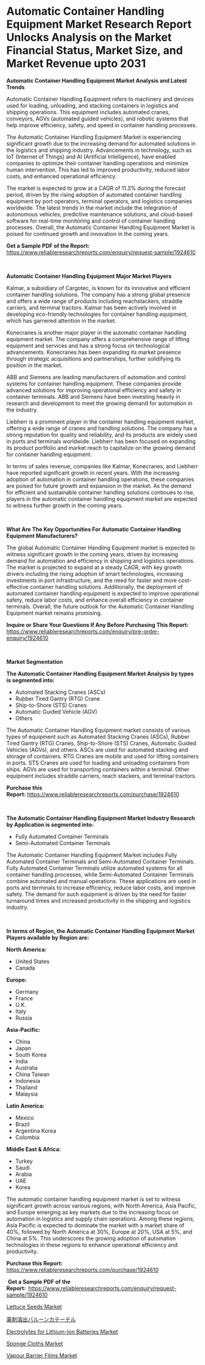 <p><h1>Automatic Container Handling Equipment Market Research Report Unlocks Analysis on the Market Financial Status, Market Size, and Market Revenue upto 2031</h1></p><p><strong>Automatic Container Handling Equipment Market Analysis and Latest Trends</strong></p>
<p><p>Automatic Container Handling Equipment refers to machinery and devices used for loading, unloading, and stacking containers in logistics and shipping operations. This equipment includes automated cranes, conveyors, AGVs (automated guided vehicles), and robotic systems that help improve efficiency, safety, and speed in container handling processes.</p><p>The Automatic Container Handling Equipment Market is experiencing significant growth due to the increasing demand for automated solutions in the logistics and shipping industry. Advancements in technology, such as IoT (Internet of Things) and AI (Artificial Intelligence), have enabled companies to optimize their container handling operations and minimize human intervention. This has led to improved productivity, reduced labor costs, and enhanced operational efficiency.</p><p>The market is expected to grow at a CAGR of 11.3% during the forecast period, driven by the rising adoption of automated container handling equipment by port operators, terminal operators, and logistics companies worldwide. The latest trends in the market include the integration of autonomous vehicles, predictive maintenance solutions, and cloud-based software for real-time monitoring and control of container handling processes. Overall, the Automatic Container Handling Equipment Market is poised for continued growth and innovation in the coming years.</p></p>
<p><strong>Get a Sample PDF of the Report:&nbsp;</strong> <a href="https://www.reliableresearchreports.com/enquiry/request-sample/1924610">https://www.reliableresearchreports.com/enquiry/request-sample/1924610</a></p>
<p>&nbsp;</p>
<p><strong>Automatic Container Handling Equipment Major Market Players</strong></p>
<p><p>Kalmar, a subsidiary of Cargotec, is known for its innovative and efficient container handling solutions. The company has a strong global presence and offers a wide range of products including reachstackers, straddle carriers, and terminal tractors. Kalmar has been actively involved in developing eco-friendly technologies for container handling equipment, which has garnered attention in the market.</p><p>Konecranes is another major player in the automatic container handling equipment market. The company offers a comprehensive range of lifting equipment and services and has a strong focus on technological advancements. Konecranes has been expanding its market presence through strategic acquisitions and partnerships, further solidifying its position in the market.</p><p>ABB and Siemens are leading manufacturers of automation and control systems for container handling equipment. These companies provide advanced solutions for improving operational efficiency and safety in container terminals. ABB and Siemens have been investing heavily in research and development to meet the growing demand for automation in the industry.</p><p>Liebherr is a prominent player in the container handling equipment market, offering a wide range of cranes and handling solutions. The company has a strong reputation for quality and reliability, and its products are widely used in ports and terminals worldwide. Liebherr has been focused on expanding its product portfolio and market reach to capitalize on the growing demand for container handling equipment.</p><p>In terms of sales revenue, companies like Kalmar, Konecranes, and Liebherr have reported significant growth in recent years. With the increasing adoption of automation in container handling operations, these companies are poised for future growth and expansion in the market. As the demand for efficient and sustainable container handling solutions continues to rise, players in the automatic container handling equipment market are expected to witness further growth in the coming years.</p></p>
<p>&nbsp;</p>
<p><strong>What Are The Key Opportunities For Automatic Container Handling Equipment Manufacturers?</strong></p>
<p><p>The global Automatic Container Handling Equipment market is expected to witness significant growth in the coming years, driven by increasing demand for automation and efficiency in shipping and logistics operations. The market is projected to expand at a steady CAGR, with key growth drivers including the rising adoption of smart technologies, increasing investments in port infrastructure, and the need for faster and more cost-effective container handling solutions. Additionally, the deployment of automated container handling equipment is expected to improve operational safety, reduce labor costs, and enhance overall efficiency in container terminals. Overall, the future outlook for the Automatic Container Handling Equipment market remains promising.</p></p>
<p><strong>Inquire or Share Your Questions If Any Before Purchasing This Report:</strong> <a href="https://www.reliableresearchreports.com/enquiry/pre-order-enquiry/1924610">https://www.reliableresearchreports.com/enquiry/pre-order-enquiry/1924610</a></p>
<p>&nbsp;</p>
<p><strong>Market Segmentation</strong></p>
<p><strong>The Automatic Container Handling Equipment Market Analysis by types is segmented into:</strong></p>
<p><ul><li>Automated Stacking Cranes (ASCs)</li><li>Rubber Tired Gantry (RTG) Crane</li><li>Ship-to-Shore (STS) Cranes</li><li>Automatic Guided Vehicle (AGV)</li><li>Others</li></ul></p>
<p><p>The Automatic Container Handling Equipment market consists of various types of equipment such as Automated Stacking Cranes (ASCs), Rubber Tired Gantry (RTG) Cranes, Ship-to-Shore (STS) Cranes, Automatic Guided Vehicles (AGVs), and others. ASCs are used for automated stacking and storage of containers. RTG Cranes are mobile and used for lifting containers in ports. STS Cranes are used for loading and unloading containers from ships. AGVs are used for transporting containers within a terminal. Other equipment includes straddle carriers, reach stackers, and terminal tractors.</p></p>
<p><strong>Purchase this Report:&nbsp;</strong><a href="https://www.reliableresearchreports.com/purchase/1924610">https://www.reliableresearchreports.com/purchase/1924610</a></p>
<p>&nbsp;</p>
<p><strong>The Automatic Container Handling Equipment Market Industry Research by Application is segmented into:</strong></p>
<p><ul><li>Fully Automated Container Terminals</li><li>Semi-Automated Container Terminals</li></ul></p>
<p><p>The Automatic Container Handling Equipment Market includes Fully Automated Container Terminals and Semi-Automated Container Terminals. Fully Automated Container Terminals utilize automated systems for all container handling processes, while Semi-Automated Container Terminals combine automated and manual operations. These applications are used in ports and terminals to increase efficiency, reduce labor costs, and improve safety. The demand for such equipment is driven by the need for faster turnaround times and increased productivity in the shipping and logistics industry.</p></p>
<p>&nbsp;</p>
<p><strong>In terms of Region, the Automatic Container Handling Equipment Market Players available by Region are:</strong></p>
<p>
    <p> <strong> North America: </strong>
        <ul>
            <li>United States</li>
            <li>Canada</li>
        </ul>
        </p> 
    <p> <strong> Europe: </strong>
        <ul>
            <li>Germany</li>
            <li>France</li>
            <li>U.K.</li>
            <li>Italy</li>
            <li>Russia</li>
        </ul>
        </p> 
    <p> <strong> Asia-Pacific: </strong>
        <ul>
            <li>China</li>
            <li>Japan</li>
            <li>South Korea</li>
            <li>India</li>
            <li>Australia</li>
            <li>China Taiwan</li>
            <li>Indonesia</li>
            <li>Thailand</li>
            <li>Malaysia</li>
        </ul>
        </p> 
    <p> <strong> Latin America: </strong>
        <ul>
            <li>Mexico</li>
            <li>Brazil</li>
            <li>Argentina Korea</li>
            <li>Colombia</li>
        </ul>
        </p> 
    <p> <strong> Middle East & Africa: </strong>
        <ul>
            <li>Turkey</li>
            <li>Saudi</li>
            <li>Arabia</li>
            <li>UAE</li>
            <li>Korea</li>
        </ul>
    </p>
    </p>
<p><p>The automatic container handling equipment market is set to witness significant growth across various regions, with North America, Asia Pacific, and Europe emerging as key markets due to the increasing focus on automation in logistics and supply chain operations. Among these regions, Asia Pacific is expected to dominate the market with a market share of 40%, followed by North America at 30%, Europe at 20%, USA at 5%, and China at 5%. This underscores the growing adoption of automation technologies in these regions to enhance operational efficiency and productivity.</p></p>
<p><strong>Purchase this Report: </strong><a href="https://www.reliableresearchreports.com/purchase/1924610">https://www.reliableresearchreports.com/purchase/1924610</a></p>
<p>&nbsp;<strong>Get a Sample PDF of the Report:&nbsp;&nbsp;</strong><a href="https://www.reliableresearchreports.com/enquiry/request-sample/1924610">https://www.reliableresearchreports.com/enquiry/request-sample/1924610</a></p>
<p><strong></strong></p>
<p><p><a href="https://view.publitas.com/reportprime-1/lettuce-seeds-market-analysis-and-market-size-global-industry-overview-market-segmentation-and-forecast-2024-to-2031/">Lettuce Seeds Market</a></p><p><a href="https://medium.com/@reliezer65/%E8%96%AC%E5%89%A4%E6%BA%B6%E5%87%BA%E3%83%90%E3%83%AB%E3%83%BC%E3%83%B3%E3%82%AB%E3%83%86%E3%83%BC%E3%83%86%E3%83%AB%E5%B8%82%E5%A0%B4%E3%81%AE%E3%82%B7%E3%82%A7%E3%82%A2%E3%81%AE%E9%80%B2%E5%8C%96%E3%81%A8%E5%B8%82%E5%A0%B4%E3%81%AE%E6%88%90%E9%95%B7%E3%83%88%E3%83%AC%E3%83%B3%E3%83%89-2024%E5%B9%B4-2031%E5%B9%B4-ffc310933ba0">薬剤溶出バルーンカテーテル</a></p><p><a href="https://noble-drawer-34c.notion.site/Electrolytes-for-Lithium-Ion-Batteries-Market-Size-Focuses-on-Market-Dynamics-In-Depth-Analysis-and-a60540ba7f4a45e9bd34d5bb18513f2b">Electrolytes for Lithium-Ion Batteries Market</a></p><p><a href="https://github.com/globismark/Market-Research-Report-List-2/blob/main/sponge-cloths-market.md">Sponge Cloths Market</a></p><p><a href="https://github.com/bobicer/Market-Research-Report-List-2/blob/main/vapour-barrier-films-market.md">Vapour Barrier Films Market</a></p></p>
